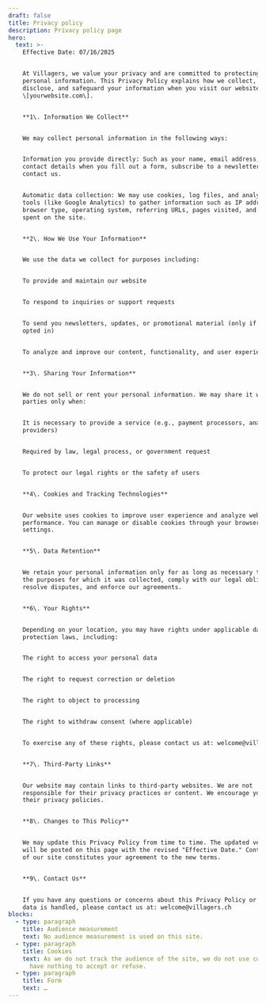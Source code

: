 ```yaml
---
draft: false
title: Privacy policy
description: Privacy policy page
hero:
  text: >-
    Effective Date: 07/16/2025


    At Villagers, we value your privacy and are committed to protecting your
    personal information. This Privacy Policy explains how we collect, use,
    disclose, and safeguard your information when you visit our website
    \[yourwebsite.com\].


    **1\. Information We Collect**


    We may collect personal information in the following ways:


    Information you provide directly: Such as your name, email address, or other
    contact details when you fill out a form, subscribe to a newsletter, or
    contact us.


    Automatic data collection: We may use cookies, log files, and analytics
    tools (like Google Analytics) to gather information such as IP address,
    browser type, operating system, referring URLs, pages visited, and time
    spent on the site.


    **2\. How We Use Your Information**


    We use the data we collect for purposes including:


    To provide and maintain our website


    To respond to inquiries or support requests


    To send you newsletters, updates, or promotional material (only if you've
    opted in)


    To analyze and improve our content, functionality, and user experience


    **3\. Sharing Your Information**


    We do not sell or rent your personal information. We may share it with third
    parties only when:


    It is necessary to provide a service (e.g., payment processors, analytics
    providers)


    Required by law, legal process, or government request


    To protect our legal rights or the safety of users


    **4\. Cookies and Tracking Technologies**


    Our website uses cookies to improve user experience and analyze website
    performance. You can manage or disable cookies through your browser
    settings.


    **5\. Data Retention**


    We retain your personal information only for as long as necessary to fulfill
    the purposes for which it was collected, comply with our legal obligations,
    resolve disputes, and enforce our agreements.


    **6\. Your Rights**


    Depending on your location, you may have rights under applicable data
    protection laws, including:


    The right to access your personal data


    The right to request correction or deletion


    The right to object to processing


    The right to withdraw consent (where applicable)


    To exercise any of these rights, please contact us at: welcome@villagers.ch


    **7\. Third-Party Links**


    Our website may contain links to third-party websites. We are not
    responsible for their privacy practices or content. We encourage you to read
    their privacy policies.


    **8\. Changes to This Policy**


    We may update this Privacy Policy from time to time. The updated version
    will be posted on this page with the revised "Effective Date." Continued use
    of our site constitutes your agreement to the new terms.


    **9\. Contact Us**


    If you have any questions or concerns about this Privacy Policy or how your
    data is handled, please contact us at: welcome@villagers.ch
blocks:
  - type: paragraph
    title: Audience measurement
    text: No audience measurement is used on this site.
  - type: paragraph
    title: Cookies
    text: As we do not track the audience of the site, we do not use cookies. So you
      have nothing to accept or refuse.
  - type: paragraph
    title: Form
    text: …
---
```

